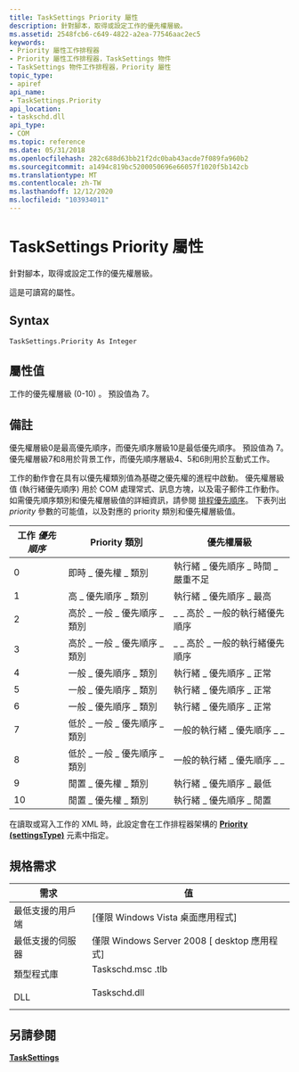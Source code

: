 ```yaml
---
title: TaskSettings Priority 屬性
description: 針對腳本，取得或設定工作的優先權層級。
ms.assetid: 2548fcb6-c649-4822-a2ea-77546aac2ec5
keywords:
- Priority 屬性工作排程器
- Priority 屬性工作排程器，TaskSettings 物件
- TaskSettings 物件工作排程器，Priority 屬性
topic_type:
- apiref
api_name:
- TaskSettings.Priority
api_location:
- taskschd.dll
api_type:
- COM
ms.topic: reference
ms.date: 05/31/2018
ms.openlocfilehash: 282c688d63bb21f2dc0bab43acde7f089fa960b2
ms.sourcegitcommit: a1494c819bc5200050696e66057f1020f5b142cb
ms.translationtype: MT
ms.contentlocale: zh-TW
ms.lasthandoff: 12/12/2020
ms.locfileid: "103934011"
---
```

# <a name="tasksettingspriority-property"></a>TaskSettings Priority 屬性

針對腳本，取得或設定工作的優先權層級。

這是可讀寫的屬性。

## <a name="syntax"></a>Syntax


```VB
TaskSettings.Priority As Integer
```



## <a name="property-value"></a>屬性值

工作的優先權層級 (0-10) 。 預設值為 7。

## <a name="remarks"></a>備註

優先權層級0是最高優先順序，而優先順序層級10是最低優先順序。 預設值為 7。 優先權層級7和8用於背景工作，而優先順序層級4、5和6則用於互動式工作。

工作的動作會在具有以優先權類別值為基礎之優先權的進程中啟動。 優先權層級值 (執行緒優先順序) 用於 COM 處理常式、訊息方塊，以及電子郵件工作動作。 如需優先順序類別和優先權層級值的詳細資訊，請參閱 [排程優先順序](/windows/desktop/ProcThread/scheduling-priorities)。 下表列出 *priority* 參數的可能值，以及對應的 priority 類別和優先權層級值。



| 工作 *優先順序* | Priority 類別                 | 優先權層級                   |
|-----------------|--------------------------------|----------------------------------|
| 0               | 即時 \_ 優先權 \_ 類別      | 執行緒 \_ 優先順序 \_ 時間 \_ 嚴重不足 |
| 1               | 高 \_ 優先順序 \_ 類別          | 執行緒 \_ 優先順序 \_ 最高        |
| 2               | 高於 \_ 一般 \_ 優先順序 \_ 類別 | \_ \_ 高於 \_ 一般的執行緒優先順序  |
| 3               | 高於 \_ 一般 \_ 優先順序 \_ 類別 | \_ \_ 高於 \_ 一般的執行緒優先順序  |
| 4               | 一般 \_ 優先順序 \_ 類別        | 執行緒 \_ 優先順序 \_ 正常         |
| 5               | 一般 \_ 優先順序 \_ 類別        | 執行緒 \_ 優先順序 \_ 正常         |
| 6               | 一般 \_ 優先順序 \_ 類別        | 執行緒 \_ 優先順序 \_ 正常         |
| 7               | 低於 \_ 一般 \_ 優先順序 \_ 類別 | 一般的執行緒 \_ 優先順序 \_ \_  |
| 8               | 低於 \_ 一般 \_ 優先順序 \_ 類別 | 一般的執行緒 \_ 優先順序 \_ \_  |
| 9               | 閒置 \_ 優先權 \_ 類別          | 執行緒 \_ 優先順序 \_ 最低         |
| 10              | 閒置 \_ 優先權 \_ 類別          | 執行緒 \_ 優先順序 \_ 閒置           |



 

在讀取或寫入工作的 XML 時，此設定會在工作排程器架構的 [**Priority (settingsType)**](taskschedulerschema-priority-settingstype-element.md) 元素中指定。

## <a name="requirements"></a>規格需求



| 需求 | 值 |
|-------------------------------------|-----------------------------------------------------------------------------------------|
| 最低支援的用戶端<br/> | \[僅限 Windows Vista 桌面應用程式\]<br/>                                          |
| 最低支援的伺服器<br/> | 僅限 Windows Server 2008 \[ desktop 應用程式\]<br/>                                    |
| 類型程式庫<br/>             | <dl> <dt>Taskschd.msc .tlb</dt> </dl> |
| DLL<br/>                      | <dl> <dt>Taskschd.dll</dt> </dl> |



## <a name="see-also"></a>另請參閱

<dl> <dt>

[**TaskSettings**](tasksettings.md)
</dt> </dl>

 

